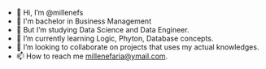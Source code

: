 - 👋 Hi, I’m @millenefs
- 💞️ I'm bachelor in Business Management
- 👀 But I’m studying Data Science and Data Engineer.
- 🌱 I’m currently learning Logic, Phyton, Database concepts.
- 💞️ I’m looking to collaborate on projects that uses my actual knowledges.
- 📫 How to reach me millenefaria@ymail.com.

<!---
millenefs/millenefs is a ✨ special ✨ repository because its `README.md` (this file) appears on your GitHub profile.
You can click the Preview link to take a look at your changes.
--->
